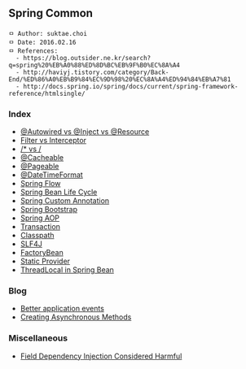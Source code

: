 ## Spring Common

```
ㅁ Author: suktae.choi
ㅁ Date: 2016.02.16
ㅁ References:
  - https://blog.outsider.ne.kr/search?q=spring%20%EB%A0%88%ED%8D%BC%EB%9F%B0%EC%8A%A4
  - http://haviyj.tistory.com/category/Back-End/%ED%86%A0%EB%B9%84%EC%9D%98%20%EC%8A%A4%ED%94%84%EB%A7%81
  - http://docs.spring.io/spring/docs/current/spring-framework-reference/htmlsingle/
```

### Index
- [@Autowired vs @Inject vs @Resource](https://github.com/agongi/study/tree/master/spring-common/autowired-inject-resource/)
- [Filter vs Interceptor](https://github.com/agongi/study/tree/master/spring-common/filter-interceptor/)
- [/* vs /](https://github.com/agongi/study/tree/master/spring-common/servlet-mapping/)
- [@Cacheable](https://github.com/agongi/study/tree/master/spring-common/cacheable/)
- [@Pageable](https://github.com/agongi/study/tree/master/spring-common/pageable/)
- [@DateTimeFormat](https://github.com/agongi/study/tree/master/spring-common/date-time-format/)
- [Spring Flow](https://github.com/agongi/study/tree/master/spring-common/spring-flow/)
- [Spring Bean Life Cycle](https://github.com/agongi/study/tree/master/spring-common/spring-bean-life-cycle/)
- [Spring Custom Annotation](https://github.com/agongi/study/tree/master/spring-common/spring-custom-annotation/)
- [Spring Bootstrap](https://github.com/agongi/study/tree/master/spring-common/spring-bootstrap/)
- [Spring AOP](https://github.com/agongi/study/tree/master/spring-common/spring-aop/)
- [Transaction](https://github.com/agongi/study/tree/master/spring-common/transaction/)
- [Classpath](https://github.com/agongi/study/tree/master/spring-common/classpath/)
- [SLF4J](https://sonegy.wordpress.com/2014/05/23/how-to-slf4j/)
- [FactoryBean](https://github.com/agongi/study/tree/master/spring-common/factory-bean/)
- [Static Provider](https://github.com/agongi/study/tree/master/spring-common/static-provider/)
- [ThreadLocal in Spring Bean](https://github.com/agongi/study/tree/master/spring-common/threadlocal-in-spring-bean/)

### Blog
- [Better application events](https://spring.io/blog/2015/02/11/better-application-events-in-spring-framework-4-2)
- [Creating Asynchronous Methods](https://spring.io/guides/gs/async-method/)

### Miscellaneous
- [Field Dependency Injection Considered Harmful](http://vojtechruzicka.com/field-dependency-injection-considered-harmful/)
